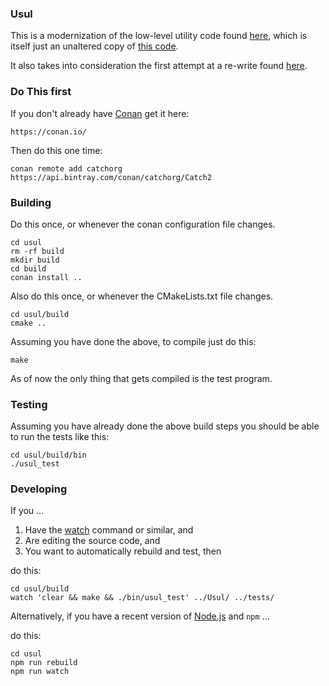### Usul

This is a modernization of the low-level utility code found
[here](https://github.com/perryiv/cadkit/tree/master/Usul),
which is itself just an unaltered copy of
[this code](https://sourceforge.net/p/cadkit/code/HEAD/tree/trunk/Usul/).

It also takes into consideration the first attempt at a re-write found
[here](https://github.com/perryiv/haf/tree/master/Source/Usul).

### Do This first

If you don't already have [Conan](https://conan.io/) get it here:

    https://conan.io/

Then do this one time:

    conan remote add catchorg https://api.bintray.com/conan/catchorg/Catch2

### Building

Do this once, or whenever the conan configuration file changes.

    cd usul
    rm -rf build
    mkdir build
    cd build
    conan install ..

Also do this once, or whenever the CMakeLists.txt file changes.

    cd usul/build
    cmake ..

Assuming you have done the above, to compile just do this:

    make

As of now the only thing that gets compiled is the test program.

### Testing

Assuming you have already done the above build steps you should be able to run the tests like this:

    cd usul/build/bin
    ./usul_test

### Developing

If you ...
1. Have the [watch](https://www.npmjs.com/package/watch) command or similar, and
2. Are editing the source code, and
3. You want to automatically rebuild and test, then

do this:

    cd usul/build
    watch 'clear && make && ./bin/usul_test' ../Usul/ ../tests/

Alternatively, if you have a recent version of
[Node.js](https://nodejs.org/) and `npm` ...

do this:

    cd usul
    npm run rebuild
    npm run watch

